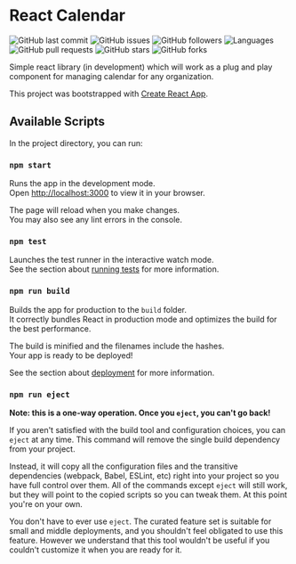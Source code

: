 # React Calendar

![GitHub last commit](https://img.shields.io/github/last-commit/JyothishMB/React-Calendar)
![GitHub issues](https://img.shields.io/github/issues/JyothishMB/React-Calendar)
![GitHub followers](https://img.shields.io/github/followers/JyothishMB?style=social)
![Languages](https://img.shields.io/github/languages/count/JyothishMB/React-Calendar)
![GitHub pull requests](https://img.shields.io/github/issues-pr/JyothishMB/React-Calendar)
![GitHub stars](https://img.shields.io/github/stars/JyothishMB/React-Calendar?style=social)
![GitHub forks](https://img.shields.io/github/forks/JyothishMB/React-Calendar?style=social)









Simple react library (in development) which will work as a plug and play component for managing calendar for any organization.

This project was bootstrapped with [Create React App](https://github.com/facebook/create-react-app).

## Available Scripts

In the project directory, you can run:

### `npm start`

Runs the app in the development mode.\
Open [http://localhost:3000](http://localhost:3000) to view it in your browser.

The page will reload when you make changes.\
You may also see any lint errors in the console.

### `npm test`

Launches the test runner in the interactive watch mode.\
See the section about [running tests](https://facebook.github.io/create-react-app/docs/running-tests) for more information.

### `npm run build`

Builds the app for production to the `build` folder.\
It correctly bundles React in production mode and optimizes the build for the best performance.

The build is minified and the filenames include the hashes.\
Your app is ready to be deployed!

See the section about [deployment](https://facebook.github.io/create-react-app/docs/deployment) for more information.

### `npm run eject`

**Note: this is a one-way operation. Once you `eject`, you can't go back!**

If you aren't satisfied with the build tool and configuration choices, you can `eject` at any time. This command will remove the single build dependency from your project.

Instead, it will copy all the configuration files and the transitive dependencies (webpack, Babel, ESLint, etc) right into your project so you have full control over them. All of the commands except `eject` will still work, but they will point to the copied scripts so you can tweak them. At this point you're on your own.

You don't have to ever use `eject`. The curated feature set is suitable for small and middle deployments, and you shouldn't feel obligated to use this feature. However we understand that this tool wouldn't be useful if you couldn't customize it when you are ready for it.

